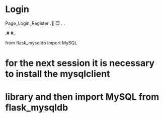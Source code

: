 # Login
Page_Login_Register
.🐞
😇
.
.

.#
#.

 from flask_mysqldb import MySQL
# for the next session it is necessary to install the mysqlclient 
# library and then import MySQL from flask_mysqldb


